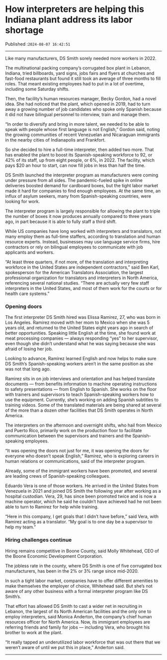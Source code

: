 # How interpreters are helping this Indiana plant address its labor shortage

Published :`2024-08-07 16:42:51`

---

Like many manufacturers, DS Smith sorely needed more workers in 2022.

The multinational packing company’s corrugated box plant in Lebanon, Indiana, tried billboards, yard signs, jobs fairs and flyers at churches and fast-food restaurants but found it still took an average of three months to fill roles. That meant existing employees had to put in a lot of overtime, including some Saturday shifts.

Then, the facility’s human resources manager, Becky Gordon, had a novel idea. She had noticed that the plant, which opened in 2019, had to turn away a growing number of job candidates who spoke only Spanish because it did not have bilingual personnel to interview, train and manage them.

“In order to diversify and bring in more talent, we needed to be able to speak with people whose first language is not English,” Gordon said, noting the growing communities of recent Venezuelan and Nicaraguan immigrants in the nearby cities of Indianapolis and Frankfort.

So she decided to hire a full-time interpreter, then added two more. That has enabled the plant to boost its Spanish-speaking workforce to 92, or 42% of its staff, up from eight people, or 6%, in 2022. The facility, which pays $20 an hour to start, can now fill jobs in less than half the time.

DS Smith launched the interpreter program as manufacturers were coming under pressure from all sides. The pandemic-fueled spike in online deliveries boosted demand for cardboard boxes, but the tight labor market made it hard for companies to find enough employees. At the same time, an influx of asylum seekers, many from Spanish-speaking countries, were looking for work.

The interpreter program is largely responsible for allowing the plant to triple the number of boxes it now produces annually compared to three years ago, in part because it is able to fully staff a third shift.

While US companies have long worked with interpreters and translators, not many employ them as full-time staffers, according to translation and human resource experts. Instead, businesses may use language service firms, hire contractors or rely on bilingual employees to communicate with job applicants and workers.

“At least three quarters, if not more, of the translation and interpreting workforce in the United States are independent contractors,” said Ben Karl, spokesperson for the American Translators Association, the largest professional organization for translators and interpreters in North America, referencing several national studies. “There are actually very few staff interpreters in the United States, and most of them work for the courts or for health care systems.”

### Opening doors

The first interpreter DS Smith hired was Elissa Ramirez, 27, who was born in Los Angeles. Ramirez moved with her mom to Mexico when she was 5 years old, and returned to the United States eight years ago in search of better opportunities. Speaking little English at the time, she found work at meat processing companies — always responding “yes” to her supervisor, even though she didn’t understand what he was saying because she was afraid of losing her job.

Looking to advance, Ramirez learned English and now helps to make sure DS Smith’s Spanish-speaking workers aren’t in the same position as she was not that long ago.

Ramirez sits in on job interviews and orientation and has helped translate documents — from benefits information to machine operating instructions to safety presentations — from English to Spanish. She works on the floor with trainers and supervisors to teach Spanish-speaking workers how to use the equipment. Currently, she’s working on adding Spanish subtitles to training videos. Some of the translated materials are being shared at several of the more than a dozen other facilities that DS Smith operates in North America.

The interpreters on the afternoon and overnight shifts, who hail from Mexico and Puerto Rico, primarily work on the production floor to facilitate communication between the supervisors and trainers and the Spanish-speaking employees.

“It was opening the doors not just for me, it was opening the doors for everyone who doesn’t speak English,” Ramirez, who is exploring careers in human relations or communications, said of the interpreter program.

Already, some of the immigrant workers have been promoted, and several are leading crews of Spanish-speaking colleagues.

Eduardo Vera is one of those workers. He arrived in the United States from Venezuela in 2021 and joined DS Smith the following year after working as a hospital custodian. Vera, 29, has since been promoted twice and is now a machine operator, which he said he couldn’t have achieved had he not been able to turn to Ramirez for help while training.

“Here in this company, I get goals that I didn’t have before,” said Vera, with Ramirez acting as a translator. “My goal is to one day be a supervisor to help my team.”

### Hiring challenges continue

Hiring remains competitive in Boone County, said Molly Whitehead, CEO of the Boone Economic Development Corporation.

The jobless rate in the county, where DS Smith is one of five corrugated box manufacturers, has been in the 2% or 3% range since mid-2020.

In such a tight labor market, companies have to offer different amenities to make themselves the employer of choice, Whitehead said. But she’s not aware of any other business with a formal interpreter program like DS Smith’s.

That effort has allowed DS Smith to cast a wider net in recruiting in Lebanon, the largest of its North American facilities and the only one to employ interpreters, said Monica Anderton, the company’s chief human resources officer for North America. Now, its immigrant employees are referring friends and family for jobs — including Vera, who brought his brother to work at the plant.

“It really tapped an underutilized labor workforce that was out there that we weren’t aware of until we put this in place,” Anderton said.

---

